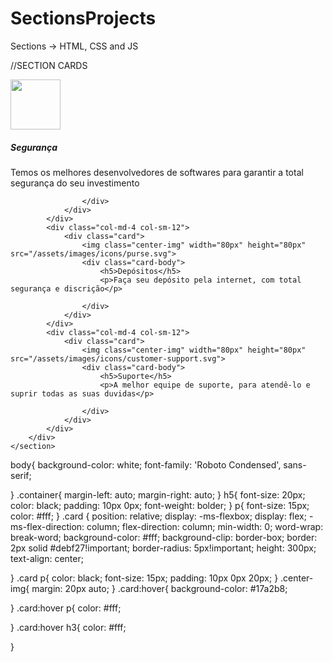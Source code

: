 # SectionsProjects
Sections -> HTML, CSS and JS


//SECTION CARDS 
<!-- Html -->

<div class="container">
    <section id="topics" class="padding-section">
        <div class="row">
            <div class="col-md-4 col-sm-12">
                <div class="card">
                    <img class="center-img" width="80px" height="80px" src="/assets/images/icons/money.svg">
                    <div class="card-body">
                        <h5>Segurança</h5>
                        <p>Temos os melhores desenvolvedores de softwares para garantir a total segurança do seu        investimento</p>
                       
                    </div>    
                </div>
            </div>
            <div class="col-md-4 col-sm-12">
                <div class="card">
                    <img class="center-img" width="80px" height="80px" src="/assets/images/icons/purse.svg">
                    <div class="card-body">
                        <h5>Depósitos</h5>
                        <p>Faça seu depósito pela internet, com total segurança e discrição</p>
                       
                    </div>    
                </div>
            </div>
            <div class="col-md-4 col-sm-12">
                <div class="card">
                    <img class="center-img" width="80px" height="80px" src="/assets/images/icons/customer-support.svg">
                    <div class="card-body">
                        <h5>Suporte</h5>
                        <p>A melhor equipe de suporte, para atendê-lo e suprir todas as suas duvidas</p>
                       
                    </div>    
                </div>
            </div>
        </div>
    </section>
</div>

<!-- CSS -->
body{
background-color: white;
font-family: 'Roboto Condensed', sans-serif;

}
.container{
	margin-left: auto;
	margin-right: auto;
}
h5{
	font-size: 20px;
	color: black;
	padding: 10px 0px;
	font-weight: bolder;
}
p{
	font-size: 15px;
	color: #fff;
}
.card {
    position: relative;
    display: -ms-flexbox;
    display: flex;
    -ms-flex-direction: column;
    flex-direction: column;
    min-width: 0;
    word-wrap: break-word;
    background-color: #fff;
    background-clip: border-box;
    border: 2px solid #debf27!important;
    border-radius: 5px!important;
    height: 300px;
    text-align: center;

}
.card p{
color: black;
font-size: 15px;
padding: 10px 0px 20px;
}
.center-img{
	margin: 20px auto;
}
.card:hover{
	background-color: #17a2b8;

}
.card:hover p{
	color: #fff;

}
.card:hover h3{
	color: #fff;

}


